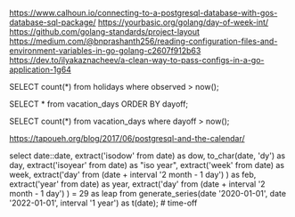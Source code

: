 
https://www.calhoun.io/connecting-to-a-postgresql-database-with-gos-database-sql-package/
https://yourbasic.org/golang/day-of-week-int/
https://github.com/golang-standards/project-layout
https://medium.com/@bnprashanth256/reading-configuration-files-and-environment-variables-in-go-golang-c2607f912b63
https://dev.to/ilyakaznacheev/a-clean-way-to-pass-configs-in-a-go-application-1g64



SELECT count(*) from holidays where observed > now();

SELECT * from vacation_days ORDER BY dayoff;

SELECT count(*) from vacation_days where dayoff > now();

https://tapoueh.org/blog/2017/06/postgresql-and-the-calendar/

select date::date,
       extract('isodow' from date) as dow,
       to_char(date, 'dy') as day,
       extract('isoyear' from date) as "iso year",
       extract('week' from date) as week,
       extract('day' from
               (date + interval '2 month - 1 day')
              )
        as feb,
       extract('year' from date) as year,
       extract('day' from
               (date + interval '2 month - 1 day')
              ) = 29
       as leap
  from generate_series(date '2020-01-01',
                       date '2022-01-01',
                       interval '1 year')
       as t(date);
       # time-off
